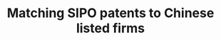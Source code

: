 ---
title: Matching SIPO patents to Chinese listed firms
url: https://dataverse.harvard.edu/dataset.xhtml?persistentId=doi:10.7910/DVN/CF1IXO
---